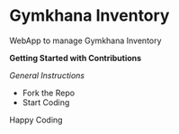 # Gymkhana Inventory
WebApp to manage Gymkhana Inventory

**Getting Started with Contributions**

*General Instructions*
- Fork the Repo
- Start Coding

Happy Coding
